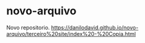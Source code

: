 # novo-arquivo
Novo repositorio.
https://danilodavid.github.io/novo-arquivo/terceiro%20site/index%20-%20Copia.html
